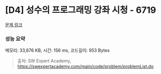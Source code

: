 # [D4] 성수의 프로그래밍 강좌 시청 - 6719 

[문제 링크](https://swexpertacademy.com/main/code/problem/problemDetail.do?contestProbId=AWd7sgDatsMDFAUh) 

### 성능 요약

메모리: 33,676 KB, 시간: 156 ms, 코드길이: 953 Bytes



> 출처: SW Expert Academy, https://swexpertacademy.com/main/code/problem/problemList.do